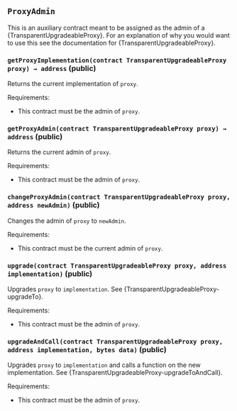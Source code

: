 ## `ProxyAdmin`



This is an auxiliary contract meant to be assigned as the admin of a {TransparentUpgradeableProxy}. For an
explanation of why you would want to use this see the documentation for {TransparentUpgradeableProxy}.


### `getProxyImplementation(contract TransparentUpgradeableProxy proxy) → address` (public)



Returns the current implementation of `proxy`.

Requirements:

- This contract must be the admin of `proxy`.

### `getProxyAdmin(contract TransparentUpgradeableProxy proxy) → address` (public)



Returns the current admin of `proxy`.

Requirements:

- This contract must be the admin of `proxy`.

### `changeProxyAdmin(contract TransparentUpgradeableProxy proxy, address newAdmin)` (public)



Changes the admin of `proxy` to `newAdmin`.

Requirements:

- This contract must be the current admin of `proxy`.

### `upgrade(contract TransparentUpgradeableProxy proxy, address implementation)` (public)



Upgrades `proxy` to `implementation`. See {TransparentUpgradeableProxy-upgradeTo}.

Requirements:

- This contract must be the admin of `proxy`.

### `upgradeAndCall(contract TransparentUpgradeableProxy proxy, address implementation, bytes data)` (public)



Upgrades `proxy` to `implementation` and calls a function on the new implementation. See
{TransparentUpgradeableProxy-upgradeToAndCall}.

Requirements:

- This contract must be the admin of `proxy`.


